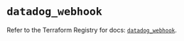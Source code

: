 # `datadog_webhook`

Refer to the Terraform Registry for docs: [`datadog_webhook`](https://registry.terraform.io/providers/datadog/datadog/3.36.0/docs/resources/webhook).
